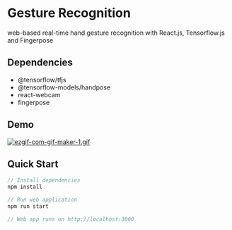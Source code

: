 # Gesture Recognition
web-based real-time hand gesture recognition with React.js, Tensorflow.js and Fingerpose
## Dependencies
- @tensorflow/tfjs
- @tensorflow-models/handpose
- react-webcam
- fingerpose
## Demo
[![ezgif-com-gif-maker-1.gif](https://i.postimg.cc/zfV161NK/ezgif-com-gif-maker-1.gif)](https://postimg.cc/VSQT0pdk)
## Quick Start
```javascript
// Install dependencies
npm install

// Run web application
npm run start

// Web app runs on http://localhost:3000
```
